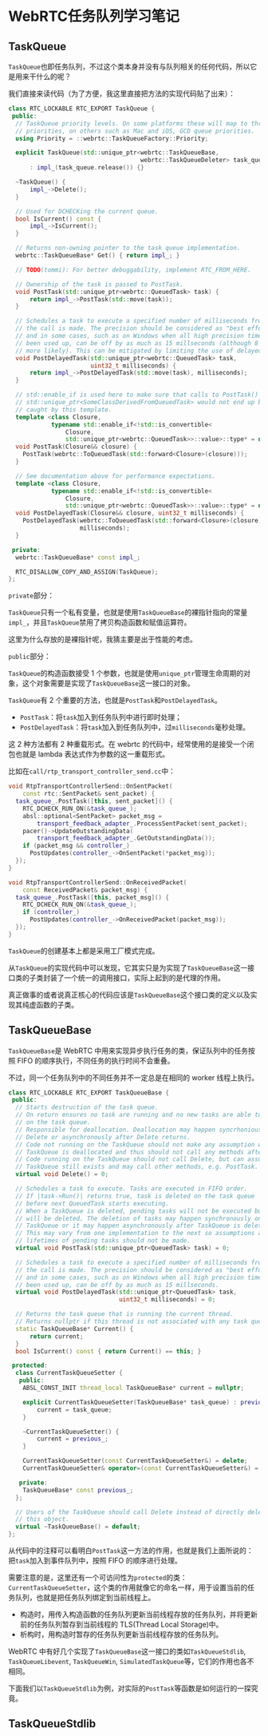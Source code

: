 # WebRTC任务队列学习笔记


## TaskQueue

`TaskQueue`也即任务队列，不过这个类本身并没有与队列相关的任何代码，所以它是用来干什么的呢？

我们直接来读代码（为了方便，我这里直接把方法的实现代码贴了出来）：

```c++
class RTC_LOCKABLE RTC_EXPORT TaskQueue {
 public:
  // TaskQueue priority levels. On some platforms these will map to thread
  // priorities, on others such as Mac and iOS, GCD queue priorities.
  using Priority = ::webrtc::TaskQueueFactory::Priority;

  explicit TaskQueue(std::unique_ptr<webrtc::TaskQueueBase,
                                     webrtc::TaskQueueDeleter> task_queue)
      : impl_(task_queue.release()) {}

  ~TaskQueue() {
      impl_->Delete();
  }

  // Used for DCHECKing the current queue.
  bool IsCurrent() const {
      impl_->IsCurrent();
  }

  // Returns non-owning pointer to the task queue implementation.
  webrtc::TaskQueueBase* Get() { return impl_; }

  // TODO(tommi): For better debuggability, implement RTC_FROM_HERE.

  // Ownership of the task is passed to PostTask.
  void PostTask(std::unique_ptr<webrtc::QueuedTask> task) {
      return impl_->PostTask(std::move(task));
  }

  // Schedules a task to execute a specified number of milliseconds from when
  // the call is made. The precision should be considered as "best effort"
  // and in some cases, such as on Windows when all high precision timers have
  // been used up, can be off by as much as 15 millseconds (although 8 would be
  // more likely). This can be mitigated by limiting the use of delayed tasks.
  void PostDelayedTask(std::unique_ptr<webrtc::QueuedTask> task,
                       uint32_t milliseconds) {
      return impl_->PostDelayedTask(std::move(task), milliseconds);
  }

  // std::enable_if is used here to make sure that calls to PostTask() with
  // std::unique_ptr<SomeClassDerivedFromQueuedTask> would not end up being
  // caught by this template.
  template <class Closure,
            typename std::enable_if<!std::is_convertible<
                Closure,
                std::unique_ptr<webrtc::QueuedTask>>::value>::type* = nullptr>
  void PostTask(Closure&& closure) {
    PostTask(webrtc::ToQueuedTask(std::forward<Closure>(closure)));
  }

  // See documentation above for performance expectations.
  template <class Closure,
            typename std::enable_if<!std::is_convertible<
                Closure,
                std::unique_ptr<webrtc::QueuedTask>>::value>::type* = nullptr>
  void PostDelayedTask(Closure&& closure, uint32_t milliseconds) {
    PostDelayedTask(webrtc::ToQueuedTask(std::forward<Closure>(closure)),
                    milliseconds);
  }

 private:
  webrtc::TaskQueueBase* const impl_;

  RTC_DISALLOW_COPY_AND_ASSIGN(TaskQueue);
};
```

`private`部分：

`TaskQueue`只有一个私有变量，也就是使用`TaskQueueBase`的裸指针指向的常量`impl_`，并且`TaskQueue`禁用了拷贝构造函数和赋值运算符。

这里为什么存放的是裸指针呢，我猜主要是出于性能的考虑。

`public`部分：

`TaskQueue`的构造函数接受 1 个参数，也就是使用`unique_ptr`管理生命周期的对象，这个对象需要是实现了`TaskQueueBase`这一接口的对象。

`TaskQueue`有 2 个重要的方法，也就是`PostTask`和`PostDelayedTask`。

+ `PostTask`：将`task`加入到任务队列中进行即时处理；
+ `PostDelayedTask`：将`task`加入到任务队列中，过`milliseconds`毫秒处理。

这 2 种方法都有 2 种重载形式。在 webrtc 的代码中，经常使用的是接受一个闭包也就是 lambda 表达式作为参数的这一重载形式。

比如在`call/rtp_transport_controller_send.cc`中：

```c++
void RtpTransportControllerSend::OnSentPacket(
    const rtc::SentPacket& sent_packet) {
  task_queue_.PostTask([this, sent_packet]() {
    RTC_DCHECK_RUN_ON(&task_queue_);
    absl::optional<SentPacket> packet_msg =
        transport_feedback_adapter_.ProcessSentPacket(sent_packet);
    pacer()->UpdateOutstandingData(
        transport_feedback_adapter_.GetOutstandingData());
    if (packet_msg && controller_)
      PostUpdates(controller_->OnSentPacket(*packet_msg));
  });
}

void RtpTransportControllerSend::OnReceivedPacket(
    const ReceivedPacket& packet_msg) {
  task_queue_.PostTask([this, packet_msg]() {
    RTC_DCHECK_RUN_ON(&task_queue_);
    if (controller_)
      PostUpdates(controller_->OnReceivedPacket(packet_msg));
  });
}
```

`TaskQueue`的创建基本上都是采用工厂模式完成。

从`TaskQueue`的实现代码中可以发现，它其实只是为实现了`TaskQueueBase`这一接口类的子类封装了一个统一的调用接口，实际上起到的是代理的作用。

真正做事的或者说真正核心的代码应该是`TaskQueueBase`这个接口类的定义以及实现其纯虚函数的子类。

## TaskQueueBase

`TaskQueueBase`是 WebRTC 中用来实现异步执行任务的类，保证队列中的任务按照 FIFO 的顺序执行，不同任务的执行时间不会重叠。

不过，同一个任务队列中的不同任务并不一定总是在相同的 worker 线程上执行。

```c++
class RTC_LOCKABLE RTC_EXPORT TaskQueueBase {
 public:
  // Starts destruction of the task queue.
  // On return ensures no task are running and no new tasks are able to start
  // on the task queue.
  // Responsible for deallocation. Deallocation may happen syncrhoniously during
  // Delete or asynchronously after Delete returns.
  // Code not running on the TaskQueue should not make any assumption when
  // TaskQueue is deallocated and thus should not call any methods after Delete.
  // Code running on the TaskQueue should not call Delete, but can assume
  // TaskQueue still exists and may call other methods, e.g. PostTask.
  virtual void Delete() = 0;

  // Schedules a task to execute. Tasks are executed in FIFO order.
  // If |task->Run()| returns true, task is deleted on the task queue
  // before next QueuedTask starts executing.
  // When a TaskQueue is deleted, pending tasks will not be executed but they
  // will be deleted. The deletion of tasks may happen synchronously on the
  // TaskQueue or it may happen asynchronously after TaskQueue is deleted.
  // This may vary from one implementation to the next so assumptions about
  // lifetimes of pending tasks should not be made.
  virtual void PostTask(std::unique_ptr<QueuedTask> task) = 0;

  // Schedules a task to execute a specified number of milliseconds from when
  // the call is made. The precision should be considered as "best effort"
  // and in some cases, such as on Windows when all high precision timers have
  // been used up, can be off by as much as 15 millseconds.
  virtual void PostDelayedTask(std::unique_ptr<QueuedTask> task,
                               uint32_t milliseconds) = 0;

  // Returns the task queue that is running the current thread.
  // Returns nullptr if this thread is not associated with any task queue.
  static TaskQueueBase* Current() {
      return current;
  }
  bool IsCurrent() const { return Current() == this; }

 protected:
  class CurrentTaskQueueSetter {
   public:
    ABSL_CONST_INIT thread_local TaskQueueBase* current = nullptr;

    explicit CurrentTaskQueueSetter(TaskQueueBase* task_queue) : previous_(current) {
        current = task_queue;
    }

    ~CurrentTaskQueueSetter() {
        current = previous_;
    }

	CurrentTaskQueueSetter(const CurrentTaskQueueSetter&) = delete;
    CurrentTaskQueueSetter& operator=(const CurrentTaskQueueSetter&) = delete;

   private:
    TaskQueueBase* const previous_;
  };

  // Users of the TaskQueue should call Delete instead of directly deleting
  // this object.
  virtual ~TaskQueueBase() = default;
};
```

从代码中的注释可以看明白`PostTask`这一方法的作用，也就是我们上面所说的：把`task`加入到事件队列中，按照 FIFO 的顺序进行处理。

需要注意的是，这里还有一个可访问性为`protected`的类：`CurrentTaskQueueSetter`，这个类的作用就像它的命名一样，用于设置当前的任务队列，也就是把任务队列绑定到当前线程上。

+ 构造时，用传入构造函数的任务队列更新当前线程存放的任务队列，并将更新前的任务队列暂存到当前线程的 TLS(Thread Local Storage)中。
+ 析构时，用构造时暂存的任务队列更新当前线程存放的任务队列。

WebRTC 中有好几个实现了`TaskQueueBase`这一接口的类如`TaskQueueStdlib`, `TaskQueueLibevent`, `TaskQueueWin`, `SimulatedTaskQueue`等，它们的作用也各不相同。

下面我们以`TaskQueueStdlib`为例，对实际的`PostTask`等函数是如何运行的一探究竟。

## TaskQueueStdlib


